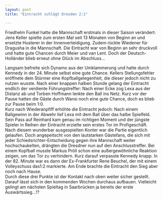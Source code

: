 ```yaml
---
layout: post
title: "Eintracht schlägt Dresden 2:1"

---
```


Friedhelm Funkel hatte die Mannschaft erstmals in dieser Saison verändert: Jens Keller spielte zum ersten Mal seit 13 Monaten von Beginn an und ersetzte Husterer in der Innenverteidigung. Zudem rückte Wiedener für Dragusha in die Mannschaft. Die Eintracht war von Beginn an sehr druckvoll und hatte gute Chancen durch Meier und van Lent. Doch der Deutsch-Holländer blieb erneut ohne Glück im Abschluss...

Langsam befreite sich Dynamo aus der Umklammerung und hatte durch Kennedy in der 24. Minute selbst eine gute Chance. Kellers Stellungsfehler eröffnete dem Stürmer eine Kopfballgelegenheit, die dieser jedoch nicht zu nutzen wusste. Nach einer knappen halben Stunde gelang der Eintracht endlich der verdiente Führungstreffer: Nach einer Ecke zog Lexa aus der Distanz ab und Torben Hoffmann lenkte den Ball ins Netz. Kurz vor der Pause hatten die Gäste durch Wansi noch eine gute Chance, doch es blieb zur Pause beim 1:0.  
Kurz nach Wiederanpfiff erhöhte die Eintracht jedoch: Nach einem Ballgewinn in der Abwehr lief Lexa mit dem Ball über das halbe Spielfeld. Sein Pass auf Reinhard kam genau im richtigen Moment und der jüngste Spieler in Reihen der Eintracht erzielte sein erstes Tor im Profigeschäft. Nach diesem wunderbar ausgespielten Konter war die Partie eigentlich gelaufen. Doch angepeitscht von den lautstarken Gästefans, die sich mit jeder Schiedsrichter-Entscheidung gegen ihre Mannschaft weiter hochschaukelten, drängten die Dresdner nun auf den Anschlusstreffer. Bei einem Kopfball musste Markus Pröll schon eine außergewöhnliche Reaktion zeigen, um das Tor zu verhindern. Kurz darauf verpasste Kennedy knapp. In der 82. Minute war es dann der Ex-Frankfurter Rene Beuchel, der mit einem Volleyschuss das1:2 markierte. Am Ende brachte die Eintracht den Sieg aber noch nach Hause.  
Durch diese drei Punkte ist der Kontakt nach oben weiter sicher gestellt. Darauf lässt sich in den kommenden Wochen durchaus aufbauen. Vielleicht gelingt am nächsten Spieltag in Saarbrücken ja bereits der erste Auswärtssieg...!?
